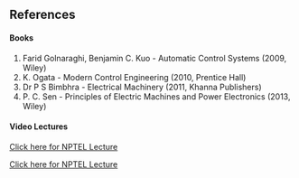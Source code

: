 ## References
#### Books

1) Farid Golnaraghi, Benjamin C. Kuo - Automatic Control Systems (2009, Wiley)
2) K. Ogata - Modern Control Engineering (2010, Prentice Hall)
3) Dr P S Bimbhra - Electrical Machinery (2011, Khanna Publishers)
4) P. C. Sen - Principles of Electric Machines and Power Electronics (2013, Wiley)


#### Video Lectures

<a href="https://www.youtube.com/watch?v=3b2poIEjEFo" target="_blank">Click here for NPTEL Lecture</a>

<a href="https://www.youtube.com/watch?v=1OfLgpFq6Rc&list=PLSRCPd4kA2-S2Cu1tYUe5WGmc959y50Xf&index=5" target="_blank">Click here for NPTEL Lecture </a>

